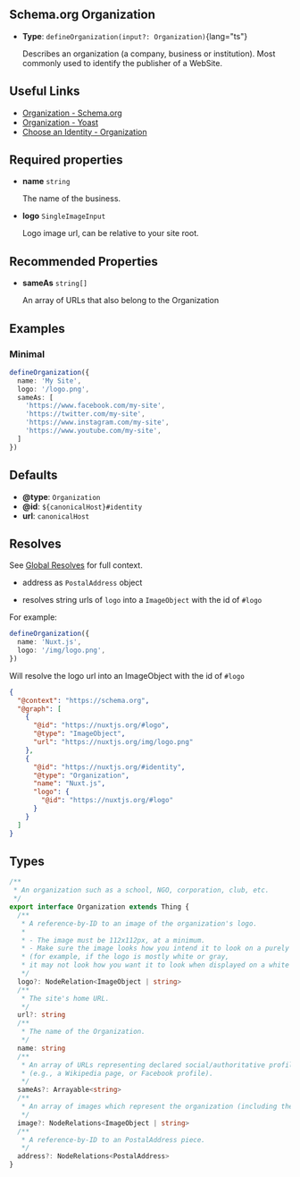 ## Schema.org Organization

- **Type**: `defineOrganization(input?: Organization)`{lang="ts"}

  Describes an organization (a company, business or institution). Most commonly used to identify the publisher of a WebSite.

## Useful Links

- [Organization - Schema.org](https://schema.org/Organization)
- [Organization - Yoast](https://developer.yoast.com/features/schema/pieces/organization)
- [Choose an Identity - Organization](/schema-org/recipes/identity#organization)

## Required properties

- **name** `string`

  The name of the business.

- **logo** `SingleImageInput`

  Logo image url, can be relative to your site root.

## Recommended Properties

- **sameAs**  `string[]`

  An array of URLs that also belong to the Organization

## Examples

### Minimal

```ts
defineOrganization({
  name: 'My Site',
  logo: '/logo.png',
  sameAs: [
    'https://www.facebook.com/my-site',
    'https://twitter.com/my-site',
    'https://www.instagram.com/my-site',
    'https://www.youtube.com/my-site',
  ]
})
```

## Defaults

- **@type**: `Organization`
- **@id**: `${canonicalHost}#identity`
- **url**: `canonicalHost`

## Resolves

See [Global Resolves](/docs/schema-org/guides/get-started/overview#site-page-level-config) for full context.

- address as `PostalAddress` object

- resolves string urls of `logo` into a `ImageObject` with the id of `#logo`

For example:

```ts
defineOrganization({
  name: 'Nuxt.js',
  logo: '/img/logo.png',
})
```

Will resolve the logo url into an ImageObject with the id of `#logo`

```json
{
  "@context": "https://schema.org",
  "@graph": [
    {
      "@id": "https://nuxtjs.org/#logo",
      "@type": "ImageObject",
      "url": "https://nuxtjs.org/img/logo.png"
    },
    {
      "@id": "https://nuxtjs.org/#identity",
      "@type": "Organization",
      "name": "Nuxt.js",
      "logo": {
        "@id": "https://nuxtjs.org/#logo"
      }
    }
  ]
}
```

## Types

```ts
/**
 * An organization such as a school, NGO, corporation, club, etc.
 */
export interface Organization extends Thing {
  /**
   * A reference-by-ID to an image of the organization's logo.
   *
   * - The image must be 112x112px, at a minimum.
   * - Make sure the image looks how you intend it to look on a purely white background
   * (for example, if the logo is mostly white or gray,
   * it may not look how you want it to look when displayed on a white background).
   */
  logo?: NodeRelation<ImageObject | string>
  /**
   * The site's home URL.
   */
  url?: string
  /**
   * The name of the Organization.
   */
  name: string
  /**
   * An array of URLs representing declared social/authoritative profiles of the organization
   * (e.g., a Wikipedia page, or Facebook profile).
   */
  sameAs?: Arrayable<string>
  /**
   * An array of images which represent the organization (including the logo ), referenced by ID.
   */
  image?: NodeRelations<ImageObject | string>
  /**
   * A reference-by-ID to an PostalAddress piece.
   */
  address?: NodeRelations<PostalAddress>
}
```
